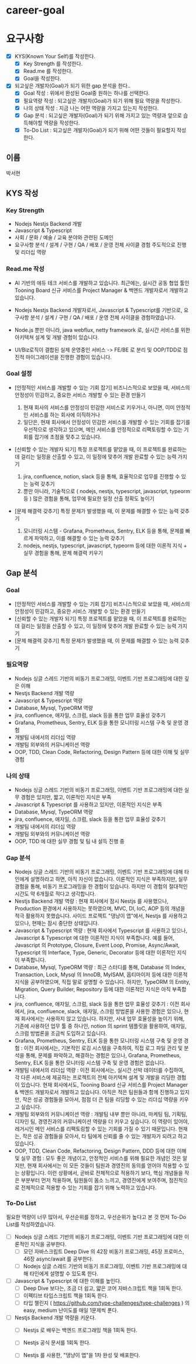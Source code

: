 # career-goal

# 요구사항
- [X] KYS(Known Your Self)를 작성한다.
    - [X] Key Strength 를 작성한다.
    - [X] Read.me 를 작성한다.
    - [X] Goal을 작성한다.
- [X] 되고싶은 개발자(Goal)가 되기 위한 gap 분석을 한다..
    - [X] Goal 작성 : 위에서 완성된 Goal중 원하는 하나를 선택한다.
    - [X] 필요역량 작성 : 되고싶은 개발자(Goal)가 되기 위해 필요 역량을 작성한다.
    - [X] 나의 상태 작성 : 지금 나는 어떤 역량을 가지고 있는지 작성한다.
    - [X] Gap 분석 : 되고싶은 개발자(Goal)가 되기 위해 가지고 있는 역량과 앞으로 습득해야할 역량을 작성한다.
    - [X] To-Do List : 되고싶은 개발자(Goal)가 되기 위해 어떤 것들이 필요할지 작성한다.

## 이름

박서현

## KYS 작성

### Key Strength

- Nodejs Nestjs Backend 개발
- Javascript & Typescript
- 사회 / 문화 / 예술 / 교육 분야와 관련된 도메인
- 요구사항 분석 / 설계 / 구현 / QA / 배포 / 운영 전체 사이클 경험 주도적으로 진행 및 리더십 역량

### Read.me 작성

- AI 기반의 에듀 테크 서비스를 개발하고 있습니다. 최근에는, 실시간 공동 협업 툴인 Tooning Board 신규 서비스를 Project Manager & 백엔드 개발자로서 개발하고 있습니다.

- Nodejs Nestjs Backend 개발자로서, Javascript & Typescript를 기반으로, 요구사항 분석 / 설계 / 구현 / QA / 배포 / 운영 전체 사이클을 경험하였습니다.

- Node.js 뿐만 아니라, java webflux, netty framework 로, 실시간 서비스를 위한 아키텍쳐 설계 및 개발 경험이 있습니다.

- UI/Biz로직이 결합된 실제 운영중인 서비스 -> FE/BE 로 분리 및 OOP/TDD로 점진적 마이그레이션을 진행한 경험이 있습니다.

### Goal 설정

- [안정적인 서비스를 개발할 수 있는 기회 잡기] 비즈니스적으로 보았을 때, 서비스의 안정성이 민감하고, 중요한 서비스 개발할 수 있는 환경 만들기
    1. 현재 회사의 서비스를 안정성이 민감한 서비스로 키우거나, 아니면, 이미 안정적인 서비스를 하는 회사에 이직하거나
    2. 일단은, 현재 회사에서 안정성이 민감한 서비스를 개발할 수 있는 기회를 잡기를 우선적으로 생각하고 있으며, 메인 서비스를 안정적으로 리팩토링할 수 있는 기회를 잡기에 초점을 맞추고 있습니다.

- [신뢰할 수 있는 개발자 되기] 특정 프로젝트를 맡았을 때, 이 프로젝트를 완료하는 데 걸리는 일정을 산출할 수 있고, 이 일정에 맞추어 개발 완료할 수 있는 능력 가지기
    1. jira, confluence, notion, slack 등을 통해, 효율적으로 업무를 진행할 수 있는 능력 갖추기
    2. 뿐만 아니라, 기술적으로 ( nodejs, nestjs, typescript, javascript, typeorm 등 ) 많은 경험을 통해, 업무에 필요한 일정 산출 정확도 높이기

- [문제 해결력 갖추기] 특정 문제가 발생했을 때, 이 문제를 해결할 수 있는 능력 갖추기
    1. 모니터링 시스템 - Grafana, Prometheus, Sentry, ELK 등을 통해, 문제를 빠르게 파악하고, 이를 해결할 수 있는 능력 갖추기
    2. nodejs, nestjs, typescript, javascript, typeorm 등에 대한 이론적 지식 + 실무 경험을 통해, 문제 해결력 키우기

## Gap 분석

### Goal

- [안정적인 서비스를 개발할 수 있는 기회 잡기] 비즈니스적으로 보았을 때, 서비스의 안정성이 민감하고, 중요한 서비스 개발할 수 있는 환경 만들기
- [신뢰할 수 있는 개발자 되기] 특정 프로젝트를 맡았을 때, 이 프로젝트를 완료하는 데 걸리는 일정을 산출할 수 있고, 이 일정에 맞추어 개발 완료할 수 있는 능력 가지기
- [문제 해결력 갖추기] 특정 문제가 발생했을 때, 이 문제를 해결할 수 있는 능력 갖추기

### 필요역량

- Nodejs 싱글 스레드 기반의 비동기 프로그래밍, 이벤트 기반 프로그래밍에 대한 깊은 이해
- Nestjs Backend 개발 역량
- Javascript & Typescript 역량
- Database, Mysql, TypeORM 역량
- jira, confluence, 애자일, 스크럼, slack 등을 통한 업무 효율성 갖추기
- Grafana, Prometheus, Sentry, ELK 등을 통한 모니터링 시스템 구축 및 운영 경험
- 개발팀 내에서의 리더십 역량
- 개발팀 외부와의 커뮤니케이션 역량
- OOP, TDD, Clean Code, Refactoring, Design Pattern 등에 대한 이해 및 실무 경험

### 나의 상태

- Nodejs 싱글 스레드 기반의 비동기 프로그래밍, 이벤트 기반 프로그래밍에 대한 실무 경험은 있지만, 짧고, 이론적인 지식은 부족
- Javascript & Typescript 를 사용하고 있지만, 이론적인 지식은 부족
- Database, Mysql, TypeORM 역량
- jira, confluence, 애자일, 스크럼, slack 등을 통한 업무 효율성 갖추기
- 개발팀 내에서의 리더십 역량
- 개발팀 외부와의 커뮤니케이션 역량
- OOP, TDD 에 대한 실무 경험 및 팀 내 설득 진행 중

### Gap 분석

- Nodejs 싱글 스레드 기반의 비동기 프로그래밍, 이벤트 기반 프로그래밍에 대해 타인에게 설명하라고 하면, 아직 자신이 없습니다. 이론적인 지식은 부족하지만, 실무 경험을 통해, 비동기 프로그래밍을 한 경험이 있습니다. 하지만 이 경험의 절대적인 시간도 약 6개월로 적다고 생각합니다.
- Nestjs Backend 개발 역량 : 현재 회사에서 잠시 Nestjs 를 사용했으나, Production 환경에서 사용하지는 못하였으며, MVC, DI, IoC, AOP 등의 개념을 적극 활용하지 못했습니다. 사이드 프로젝트 "댕냥이 앱"에서, Nestjs 를 사용하고 있으나, 현재는 잠시 중단한 상태입니다.
- Javascript & Typescript 역량 : 현재 회사에서 Typescript 를 사용하고 있으나, Javascript & Typescript 에 대한 이론적인 지식이 부족합니다. 예를 들어, Javascript 의 Prototype, Closure, Event Loop, Promise, Async/Await, Typescript 의 Interface, Type, Generic, Decorator 등에 대한 이론적인 지식이 부족합니다.
- Database, Mysql, TypeORM 역량 : 최근 스터디를 통해, Database 의 Index, Transaction, Lock, Mysql 의 InnoDB, MyISAM, 옵티마이저 등에 대한 이론적 지식을 공부하였으며, 직접 말로 설명할 수 있습니다. 하지만, TypeORM 의 Entity, Migration, Query Builder, Repository 등에 대한 이론적인 지식은 아직 부족합니다.
- jira, confluence, 애자일, 스크럼, slack 등을 통한 업무 효율성 갖추기 : 이전 회사에서, jira, confluence, slack, 애자일, 스크럼 방법론을 사용한 경험은 있으나, 현재 회사에서는 사용하지 않고 있습니다. 하지만, 사내 업무 효율성을 높이기 위해, 기존에 사용하던 업무 툴 중 하나인, notion 의 sprint 템플릿을 활용하여, 애자일, 스크럼 방법론을 조금씩 도입하고 있습니다.
- Grafana, Prometheus, Sentry, ELK 등을 통한 모니터링 시스템 구축 및 운영 경험 : 이전 회사에서는, 기본적인 로깅 시스템을 구축하여, 직접 로그 파일 관리 및 분석을 통해, 문제를 파악하고, 해결하는 경험은 있으나, Grafana, Prometheus, Sentry, ELK 등을 통한 모니터링 시스템 구축 및 운영 경험은 없습니다.
- 개발팀 내에서의 리더십 역량 : 이전 회사에서는, 실시간 선박 데이터를 수집하여, 각 다른 서비스에 제공하는 프로젝트의 전체 아키텍쳐 설계 및 개발을 리딩한 경험이 있습니다. 현재 회사에서도, Tooning Board 신규 서비스를 Project Manager & 백엔드 개발자로서 개발하고 있습니다. 아직은 적은 팀원들과 함께 진행하고 있지만, 작은 성공 경험들을 모아서, 점점 더 큰 팀을 리딩할 수 있는 리더십 역량을 키우고 싶습니다.
- 개발팀 외부와의 커뮤니케이션 역량 : 개발팀 내부 뿐만 아니라, 마케팅 팀, 기획팀, 디자인 팀, 경영진과의 커뮤니케이션 역량을 더 키우고 싶습니다. 이 역량이 있어야, 레거시인 메인 서비스를 리팩토링할 수 있는 기회를 가질 수 있기 때문입니다. 현재는, 작은 성공 경험들을 모아서, 타 팀에게 신뢰를 줄 수 있는 개발자가 되려고 하고 있습니다.
- OOP, TDD, Clean Code, Refactoring, Design Pattern, DDD 등에 대한 이해 및 실무 경험 : 모두 좋은 개념이고, 안정적인 서비스를 위해 필요한 개념인 것은 알지만, 현재 회사에서는 이 모든 것들이 팀원과 경영진의 동의를 얻어야 적용할 수 있는 상황입니다. 이런 상황에서, 곧바로 전체적으로 적용하기 보다, 핵심 개념들을 작은 부분부터 먼저 적용하며, 팀원들이 몸소 느끼고, 경영진에게 보여주며, 점진적으로 전체적으로 적용할 수 있는 기회를 잡기 위해 노력하고 있습니다.


### To-Do List

필요한 역량이 너무 많아서, 우선순위를 정하고, 우선순위가 높다고 본 것 먼저 To-Do List를 작성하였습니다.

- [ ] Nodejs 싱글 스레드 기반의 비동기 프로그래밍, 이벤트 기반 프로그래밍에 대한 이론적인 지식을 공부한다.
    - [ ] 모던 자바스크립트 Deep Dive 의 42장 비동기 프로그래밍, 45장 프로미스, 46장 async/await 를 공부한다.
    - [ ] Nodejs 싱글 스레드 기반의 비동기 프로그래밍, 이벤트 기반 프로그래밍에 대해 타인에게 설명할 수 있도록 한다.

- [ ] Javascript & Typescript 에 대한 이해를 높인다.
    - [ ] Deep Dive 보다는, 조금 더 쉽고, 얇은 코어 자바스크립트 책을 1회독 한다.
    - [ ] 이펙티브 타입스크립트 책을 1회독 한다.
    - [ ] 타입 챌린지 ( https://github.com/type-challenges/type-challenges ) 의 easy, medium 난이도를 매일 1문제씩 푼다.

- [ ] Nestjs Backend 개발 역량을 키운다.
    - [ ] Nestjs 로 배우는 백엔드 프로그래밍 책을 1회독 한다.
    - [ ] Nestjs 공식 문서를 1회독 한다.
    - [ ] Nestjs 를 사용한, "댕냥이 앱"을 1차 완성 및 배포한다.


